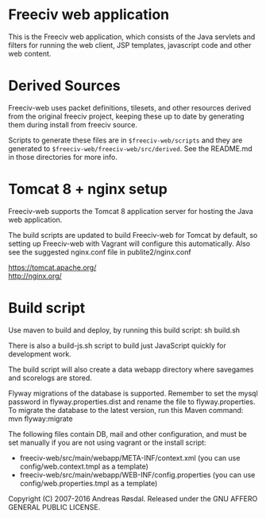Freeciv web application 
=======================

This is the Freeciv web application, which consists of the Java servlets 
and filters for running the web client, JSP templates, javascript code
and other web content. 

Derived Sources
===============

Freeciv-web uses packet definitions, tilesets, and other resources
derived from the original freeciv project, keeping these up to date by
generating them during install from freeciv source.

Scripts to generate these files are in `$freeciv-web/scripts` and they
are generated to `$freeciv-web/freeciv-web/src/derived`. See the
README.md in those directories for more info.

Tomcat 8 + nginx setup
================================
Freeciv-web supports the Tomcat 8 application server for hosting the Java web application.

The build scripts are updated to build Freeciv-web for Tomcat by default,
so setting up Freeciv-web with Vagrant will configure this automatically.
Also see the suggested nginx.conf file in publite2/nginx.conf

  https://tomcat.apache.org/  
  http://nginx.org/  

Build script
============
Use maven to build and deploy, by running this build script: 
sh build.sh

There is also a build-js.sh script to build just JavaScript quickly for development work.

The build script will also create a data webapp directory where savegames and scorelogs are stored.

Flyway migrations of the database is supported. Remember to set the mysql password in flyway.properties.dist and rename the file to flyway.properties.
To migrate the database to the latest version, run this Maven command:
mvn flyway:migrate

The following files contain DB, mail and other configuration, and must be set manually
if you are not using vagrant or the install script:

* freeciv-web/src/main/webapp/META-INF/context.xml  (you can use config/web.context.tmpl as a template)
* freeciv-web/src/main/webapp/WEB-INF/config.properties  (you can use config/web.properties.tmpl as a template)


Copyright (C) 2007-2016 Andreas Røsdal. 
Released under the GNU AFFERO GENERAL PUBLIC LICENSE.

